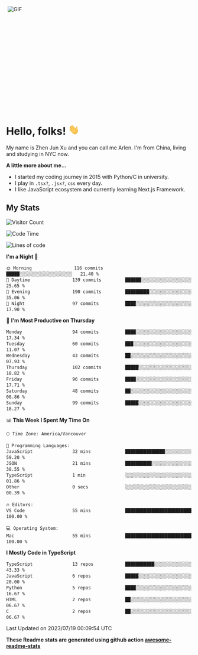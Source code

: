 <img align="right" alt="GIF" src="https://media.giphy.com/media/xUA7bdpLxQhsSQdyog/giphy.gif" width="500" height="320" />

# Hello, folks! <img src="https://raw.githubusercontent.com/arlenxuzj/arlenxuzj/master/assets/wave.gif" width="30px">

My name is Zhen Jun Xu and you can call me Arlen. I'm from China, living and studying in NYC now.

**A little more about me...**

 - I started my coding journey in 2015 with Python/C in university.
 - I play in `.tsx?`, `.jsx?`, `css` every day.
 - I like JavaScript ecosystem and currently learning Next.js Framework.

## My Stats

![Visitor Count](https://komarev.com/ghpvc/?username=arlenxuzj&color=blue&label=Profile+Views)

<!--START_SECTION:waka-->
![Code Time](http://img.shields.io/badge/Code%20Time-3%2C340%20hrs%2022%20mins-blue)

![Lines of code](https://img.shields.io/badge/From%20Hello%20World%20I%27ve%20Written-963.6%20thousand%20lines%20of%20code-blue)

**I'm a Night 🦉** 

```text
🌞 Morning                116 commits         █████░░░░░░░░░░░░░░░░░░░░   21.40 % 
🌆 Daytime                139 commits         ██████░░░░░░░░░░░░░░░░░░░   25.65 % 
🌃 Evening                190 commits         █████████░░░░░░░░░░░░░░░░   35.06 % 
🌙 Night                  97 commits          ████░░░░░░░░░░░░░░░░░░░░░   17.90 % 
```
📅 **I'm Most Productive on Thursday** 

```text
Monday                   94 commits          ████░░░░░░░░░░░░░░░░░░░░░   17.34 % 
Tuesday                  60 commits          ███░░░░░░░░░░░░░░░░░░░░░░   11.07 % 
Wednesday                43 commits          ██░░░░░░░░░░░░░░░░░░░░░░░   07.93 % 
Thursday                 102 commits         █████░░░░░░░░░░░░░░░░░░░░   18.82 % 
Friday                   96 commits          ████░░░░░░░░░░░░░░░░░░░░░   17.71 % 
Saturday                 48 commits          ██░░░░░░░░░░░░░░░░░░░░░░░   08.86 % 
Sunday                   99 commits          █████░░░░░░░░░░░░░░░░░░░░   18.27 % 
```


📊 **This Week I Spent My Time On** 

```text
🕑︎ Time Zone: America/Vancouver

💬 Programming Languages: 
JavaScript               32 mins             ███████████████░░░░░░░░░░   59.20 % 
JSON                     21 mins             ██████████░░░░░░░░░░░░░░░   38.55 % 
TypeScript               1 min               ░░░░░░░░░░░░░░░░░░░░░░░░░   01.86 % 
Other                    0 secs              ░░░░░░░░░░░░░░░░░░░░░░░░░   00.39 % 

🔥 Editors: 
VS Code                  55 mins             █████████████████████████   100.00 % 

💻 Operating System: 
Mac                      55 mins             █████████████████████████   100.00 % 
```

**I Mostly Code in TypeScript** 

```text
TypeScript               13 repos            ███████████░░░░░░░░░░░░░░   43.33 % 
JavaScript               6 repos             █████░░░░░░░░░░░░░░░░░░░░   20.00 % 
Python                   5 repos             ████░░░░░░░░░░░░░░░░░░░░░   16.67 % 
HTML                     2 repos             ██░░░░░░░░░░░░░░░░░░░░░░░   06.67 % 
C                        2 repos             ██░░░░░░░░░░░░░░░░░░░░░░░   06.67 % 
```




 Last Updated on 2023/07/19 00:09:54 UTC
<!--END_SECTION:waka-->

**These Readme stats are generated using github action [awesome-readme-stats](https://github.com/anmol098/waka-readme-stats)**

